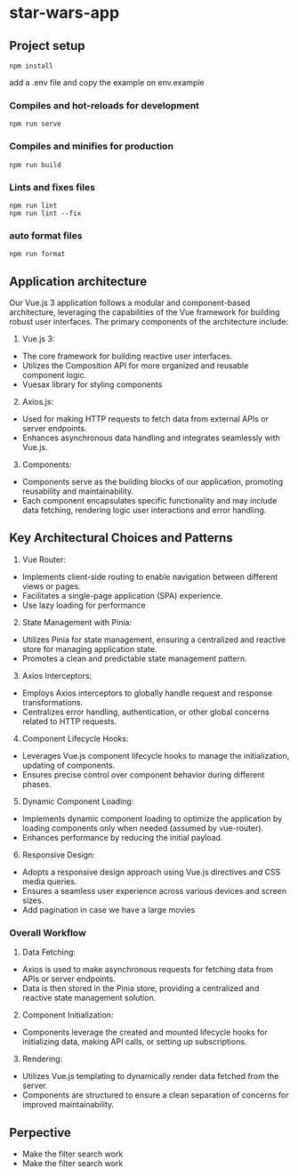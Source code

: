 # star-wars-app

## Project setup

```
npm install
```

add a .env file and copy the example on env.example


### Compiles and hot-reloads for development

```
npm run serve
```

### Compiles and minifies for production

```
npm run build
```

### Lints and fixes files

```
npm run lint
npm run lint --fix
```

### auto format files

```
npm run format
```

## Application architecture

Our Vue.js 3 application follows a modular and component-based architecture, 
leveraging the capabilities of the Vue framework for building robust user interfaces. 
The primary components of the architecture include:

1. Vue.js 3:
- The core framework for building reactive user interfaces.
- Utilizes the Composition API for more organized and reusable component logic.
- Vuesax library for styling components

2. Axios.js:
- Used for making HTTP requests to fetch data from external APIs or server endpoints.
- Enhances asynchronous data handling and integrates seamlessly with Vue.js.

3. Components:
- Components serve as the building blocks of our application, promoting reusability and maintainability.
- Each component encapsulates specific functionality and may include data fetching, rendering logic user interactions and error handling.

## Key Architectural Choices and Patterns

1. Vue Router:
- Implements client-side routing to enable navigation between different views or pages.
- Facilitates a single-page application (SPA) experience.
- Use lazy loading for performance

2. State Management with Pinia:
- Utilizes Pinia for state management, ensuring a centralized and reactive store for managing application state.
- Promotes a clean and predictable state management pattern.

3. Axios Interceptors:
- Employs Axios interceptors to globally handle request and response transformations.
- Centralizes error handling, authentication, or other global concerns related to HTTP requests.

4. Component Lifecycle Hooks:
- Leverages Vue.js component lifecycle hooks to manage the initialization, updating of components.
- Ensures precise control over component behavior during different phases.

5. Dynamic Component Loading:
- Implements dynamic component loading to optimize the application by loading components only when needed (assumed by vue-router).
- Enhances performance by reducing the initial payload.

6. Responsive Design:
- Adopts a responsive design approach using Vue.js directives and CSS media queries.
- Ensures a seamless user experience across various devices and screen sizes.
- Add pagination in case we have a large movies

### Overall Workflow

1. Data Fetching:
- Axios is used to make asynchronous requests for fetching data from APIs or server endpoints.
- Data is then stored in the Pinia store, providing a centralized and reactive state management solution.

2. Component Initialization:
- Components leverage the created and mounted lifecycle hooks for initializing data, making API calls, or setting up subscriptions.

3. Rendering:
- Utilizes Vue.js templating to dynamically render data fetched from the server.
- Components are structured to ensure a clean separation of concerns for improved maintainability.

## Perpective
- Make the filter search work
- Make the filter search work
